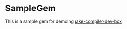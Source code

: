 # SampleGem

This is a sample gem for demoing [rake-compiler-dev-box](https://github.com/tjschuck/rake-compiler-dev-box)
